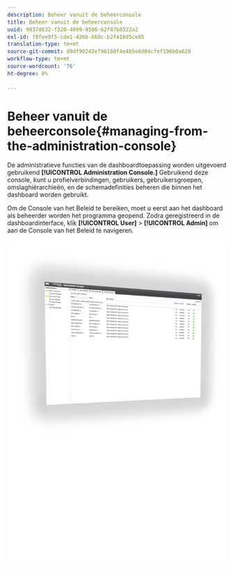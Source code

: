 ```yaml
---
description: Beheer vanuit de beheerconsole
title: Beheer vanuit de beheerconsole
uuid: 9837d632-f320-4999-9506-62f87b8522a2
exl-id: f8fee9f5-cde1-426b-b69c-b2f416d5ce85
translation-type: tm+mt
source-git-commit: d9df90242ef96188f4e4b5e6d04cfef196b0a628
workflow-type: tm+mt
source-wordcount: '76'
ht-degree: 0%

---
```


# Beheer vanuit de beheerconsole{#managing-from-the-administration-console}

De administratieve functies van de dashboardtoepassing worden uitgevoerd gebruikend **[!UICONTROL Administration Console.]** Gebruikend deze console, kunt u profielverbindingen, gebruikers, gebruikersgroepen, omslaghiërarchieën, en de schemadefinities beheren die binnen het dashboard worden gebruikt.

Om de Console van het Beleid te bereiken, moet u eerst aan het dashboard als beheerder worden het programma geopend. Zodra geregistreerd in de dashboardinterface, klik **[!UICONTROL User]** > **[!UICONTROL Admin]** om aan de Console van het Beleid te navigeren.

![](assets/admin_console.png)
